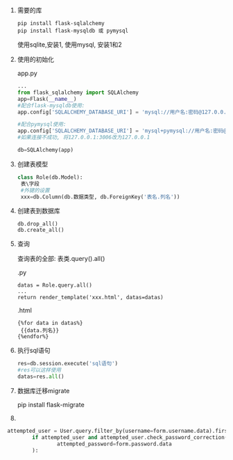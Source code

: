 1. 需要的库

   ```
   pip install flask-sqlalchemy
   pip install flask-mysqldb 或 pymysql
   ```

   使用sqlite,安装1, 使用mysql, 安装1和2

2. 使用的初始化

   app.py

   ```python
   ...
   from flask_sqlalchemy import SQLAlchemy
   app=Flask(__name__)
   #配合flask-mysqldb使用:
   app.config['SQLALCHEMY_DATABASE_URI'] = 'mysql://用户名:密码@127.0.0.1:3006/数据库'
   
   #配合pymysql使用:
   app.config['SQLALCHEMY_DATABASE_URI'] = 'mysql+pymysql://用户名:密码@127.0.0.1:3006/数据库'
   #如果连接不成功, 将127.0.0.1:3006改为127.0.0.1
   
   db=SQLAlchemy(app)
   
   ```

3. 创建表模型

   ```python
   class Role(db.Model):
   	表\字段
   	#外键的设置
   	xxx=db.Column(db.数据类型, db.ForeignKey('表名.列名'))
   ```

4. 创建表到数据库

   ```
   db.drop_all()
   db.create_all()
   ```

5. 查询

   查询表的全部: 表类.query().all()

   .py

   ```
   datas = Role.query.all()
   ...
   return render_template('xxx.html', datas=datas)
   ```

   .html

   ```jinja2
   {%for data in datas%}
   	{{data.列名}}
   {%endfor%}
   ```

6. 执行sql语句

   ```python
   res=db.session.execute('sql语句')
   #res可以这样使用
   datas=res.all()
   ```

7. 数据库迁移migrate

   pip install flask-migrate
   
8. 

   ```python
   attempted_user = User.query.filter_by(username=form.username.data).first()
           if attempted_user and attempted_user.check_password_correction(
                   attempted_password=form.password.data
           ):
   ```

   

